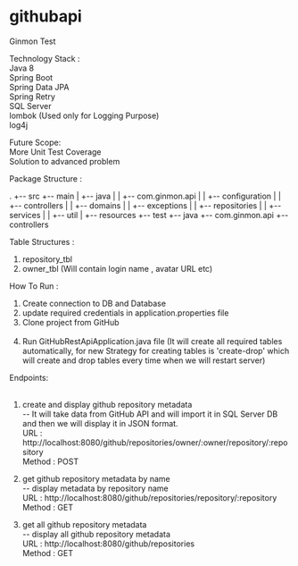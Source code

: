 # githubapi
Ginmon Test

Technology Stack :<br />
    Java 8<br />
    Spring Boot<br />
    Spring Data JPA<br />
    Spring Retry<br />
    SQL Server<br />
    lombok (Used only for Logging Purpose)<br />
    log4j<br />

Future Scope:<br />
    More Unit Test Coverage<br />
    Solution to advanced problem<br />

Package Structure :<br />

.
+-- src
    +-- main
    |    +-- java
    |    |    +-- com.ginmon.api
    |    |       +-- configuration
    |    |       +-- controllers
    |    |       +-- domains
    |    |       +-- exceptions
    |    |       +-- repositories
    |    |       +-- services
    |    |       +-- util
    |    +-- resources
    +-- test
         +-- java
            +-- com.ginmon.api
                +-- controllers


Table Structures :<br />
1. repository_tbl<br />
2. owner_tbl (Will contain login name , avatar URL etc)<br />

How To Run :<br />
1. Create connection to DB and Database<br />
2. update required credentials in application.properties file<br />
3. Clone project from GitHub<br /><br />
4. Run GitHubRestApiApplication.java file (It will create all required tables automatically, for new Strategy for creating
tables is 'create-drop' which will create and drop tables every time when we will restart server)<br />

Endpoints:<br /><br />
1. create and display github repository metadata<br />
 -- It will take data from GitHub API and will import it in SQL Server DB and then we will display it in JSON format.<br />
 URL : http://localhost:8080/github/repositories/owner/:owner/repository/:repository<br />
 Method : POST<br />

2. get github repository metadata by name<br />
 -- display metadata by repository name<br />
 URL : http://localhost:8080/github/repositories/repository/:repository<br />
 Method :  GET<br />

3. get all github repository metadata<br />
 -- display all github repository metadata<br />
 URL : http://localhost:8080/github/repositories<br />
 Method : GET<br />





